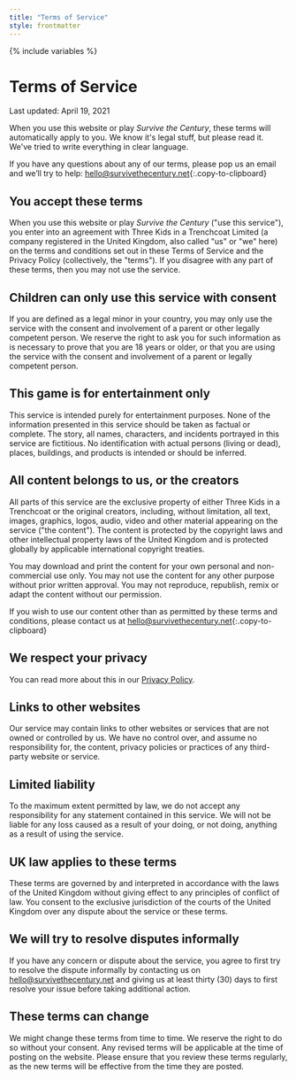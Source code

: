 ```yaml
---
title: "Terms of Service"
style: frontmatter
---
```


{% include variables %}

# Terms of Service

Last updated: April 19, 2021

When you use this website or play *Survive the Century*, these terms will automatically apply to you. We know it's legal stuff, but please read it. We've tried to write everything in clear language.

If you have any questions about any of our terms, please pop us an email and we’ll try to help: [hello@survivethecentury.net](mailto:hello@survivethecentury.net){:.copy-to-clipboard}

## You accept these terms

When you use this website or play *Survive the Century* ("use this service"), you enter into an agreement with Three Kids in a Trenchcoat Limited (a company registered in the United Kingdom, also called "us" or "we" here) on the terms and conditions set out in these Terms of Service and the Privacy Policy (collectively, the "terms"). If you disagree with any part of these terms, then you may not use the service.

## Children can only use this service with consent

If you are defined as a legal minor in your country, you may only use the service with the consent and involvement of a parent or other legally competent person. We reserve the right to ask you for such information as is necessary to prove that you are 18 years or older, or that you are using the service with the consent and involvement of a parent or legally competent person.

## This game is for entertainment only

This service is intended purely for entertainment purposes. None of the information presented in this service should be taken as factual or complete. The story, all names, characters, and incidents portrayed in this service are fictitious. No identification with actual persons (living or dead), places, buildings, and products is intended or should be inferred.

## All content belongs to us, or the creators

All parts of this service are the exclusive property of either Three Kids in a Trenchcoat or the original creators, including, without limitation, all text, images, graphics, logos, audio, video and other material appearing on the service ("the content"). The content is protected by the copyright laws and other intellectual property laws of the United Kingdom and is protected globally by applicable international copyright treaties.

You may download and print the content for your own personal and non-commercial use only. You may not use the content for any other purpose without prior written approval. You may not reproduce, republish, remix or adapt the content without our permission.

If you wish to use our content other than as permitted by these terms and conditions, please contact us at [hello@survivethecentury.net](mailto:hello@survivethecentury.net){:.copy-to-clipboard}

## We respect your privacy

You can read more about this in our [Privacy Policy](privacy.html).

## Links to other websites

Our service may contain links to other websites or services that are not owned or controlled by us. We have no control over, and assume no responsibility for, the content, privacy policies or practices of any third-party website or service. 

## Limited liability

To the maximum extent permitted by law, we do not accept any responsibility for any statement contained in this service. We will not be liable for any loss caused as a result of your doing, or not doing, anything as a result of using the service.

## UK law applies to these terms

These terms are governed by and interpreted in accordance with the laws of the United Kingdom without giving effect to any principles of conflict of law. You consent to the exclusive jurisdiction of the courts of the United Kingdom over any dispute about the service or these terms.

## We will try to resolve disputes informally

If you have any concern or dispute about the service, you agree to first try to resolve the dispute informally by contacting us on [hello@survivethecentury.net](mailto:hello@survivethecentury.net) and giving us at least thirty (30) days to first resolve your issue before taking additional action.

## These terms can change

We might change these terms from time to time. We reserve the right to do so without your consent. Any revised terms will be applicable at the time of posting on the website. Please ensure that you review these terms regularly, as the new terms will be effective from the time they are posted.
